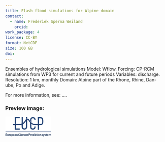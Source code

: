```yaml
---
title: Flash flood simulations for Alpine domain
contact:
  - name: Frederiek Sperna Weiland
    orcid:
work_package: 4
license: CC-BY
format: NetCDF
size: 100 GB
doi:
---
```


Ensembles of hydrological simulations Model: Wflow. Forcing: CP-RCM simulations
from WP3 for current and future periods Variables: discharge. Resolution: 1 km,
monthly Domain: Alpine part of the Rhone, Rhine, Dan-ube, Po and Adige.

For more information, see: ....

### Preview image:
![preview](eucp_logo.png)
